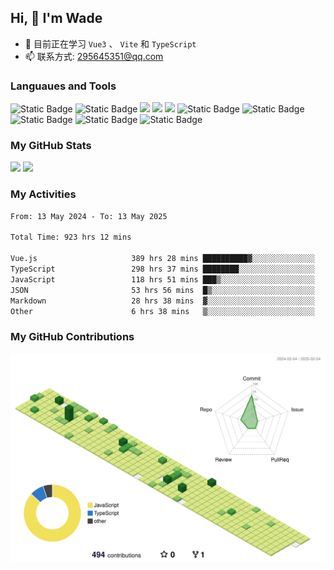 ## Hi, 👋 I'm Wade

- 🌱 目前正在学习 `Vue3` 、 `Vite` 和 `TypeScript`
- 📫 联系方式: 295645351@qq.com

### Languaues and Tools

<span > 
  <img alt="Static Badge" src="https://img.shields.io/badge/Vue-%2342b883?style=flat-square&logo=Vue&logoColor=%23fff"> 
  <img alt="Static Badge" src="https://img.shields.io/badge/TypeScript-%230072b3?style=flat-square&logo=TypeScript&logoColor=%23fff"> 
  <img src="https://img.shields.io/badge/-JavaScript-F7DF1E?style=flat-square&logo=javascript&logoColor=white" /> 
  <img src="https://img.shields.io/badge/-HTML5-E34F26?style=flat-square&logo=html5&logoColor=white" /> 
  <img src="https://img.shields.io/badge/-CSS3-1572B6?style=flat-square&logo=css3" /> 
  <img alt="Static Badge" src="https://img.shields.io/badge/Webpack-%230072b3?style=flat-square&logo=webpack&logoColor=%23fff"> 
  <img alt="Static Badge" src="https://img.shields.io/badge/Vite-%239a60fe?style=flat-square&logo=vite&logoColor=%23fff"> 
  <img alt="Static Badge" src="https://img.shields.io/badge/Sass-%23c66394?style=flat-square&logo=Sass&logoColor=%23fff"> 
  <img alt="Static Badge" src="https://img.shields.io/badge/Visual_Studio_Code-007ACC?style=flat-square&logo=Visual-Studio-Code&logoColor=white"> 
  <img alt="Static Badge" src="https://img.shields.io/badge/Git-F05032?style=flat-square&logo=Git&logoColor=white">  
</span>


### My GitHub Stats

<div align="left">
  <img src="https://github-readme-stats.vercel.app/api?username=Cwd295645351&show_icons=true" /> 
  <img src="https://github-readme-stats.vercel.app/api/top-langs/?username=Cwd295645351&layout=compact&langs_count=6&text_color=000&icon_color=fff&theme=graywhite" />
</div>

### My Activities

<!--START_SECTION:waka-->

```txt
From: 13 May 2024 - To: 13 May 2025

Total Time: 923 hrs 12 mins

Vue.js                     389 hrs 28 mins ██████████▓░░░░░░░░░░░░░░   42.19 %
TypeScript                 298 hrs 37 mins ████████░░░░░░░░░░░░░░░░░   32.35 %
JavaScript                 118 hrs 51 mins ███▒░░░░░░░░░░░░░░░░░░░░░   12.87 %
JSON                       53 hrs 56 mins  █▒░░░░░░░░░░░░░░░░░░░░░░░   05.84 %
Markdown                   28 hrs 38 mins  ▓░░░░░░░░░░░░░░░░░░░░░░░░   03.10 %
Other                      6 hrs 38 mins   ▒░░░░░░░░░░░░░░░░░░░░░░░░   00.72 %
```

<!--END_SECTION:waka-->

### My GitHub Contributions

![](./profile-3d-contrib/profile-green-animate.svg)
